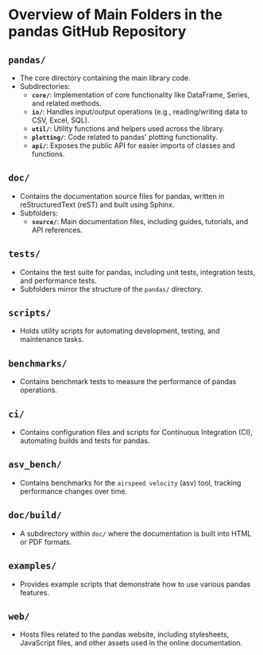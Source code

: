# Overview of Main Folders in the pandas GitHub Repository

## `pandas/`
- The core directory containing the main library code.
- Subdirectories:
  - **`core/`**: Implementation of core functionality like DataFrame, Series, and related methods.
  - **`io/`**: Handles input/output operations (e.g., reading/writing data to CSV, Excel, SQL).
  - **`util/`**: Utility functions and helpers used across the library.
  - **`plotting/`**: Code related to pandas' plotting functionality.
  - **`api/`**: Exposes the public API for easier imports of classes and functions.

## `doc/`
- Contains the documentation source files for pandas, written in reStructuredText (reST) and built using Sphinx.
- Subfolders:
  - **`source/`**: Main documentation files, including guides, tutorials, and API references.

## `tests/`
- Contains the test suite for pandas, including unit tests, integration tests, and performance tests.
- Subfolders mirror the structure of the `pandas/` directory.

## `scripts/`
- Holds utility scripts for automating development, testing, and maintenance tasks.

## `benchmarks/`
- Contains benchmark tests to measure the performance of pandas operations.

## `ci/`
- Contains configuration files and scripts for Continuous Integration (CI), automating builds and tests for pandas.

## `asv_bench/`
- Contains benchmarks for the `airspeed velocity` (asv) tool, tracking performance changes over time.

## `doc/build/`
- A subdirectory within `doc/` where the documentation is built into HTML or PDF formats.

## `examples/`
- Provides example scripts that demonstrate how to use various pandas features.

## `web/`
- Hosts files related to the pandas website, including stylesheets, JavaScript files, and other assets used in the online documentation.

